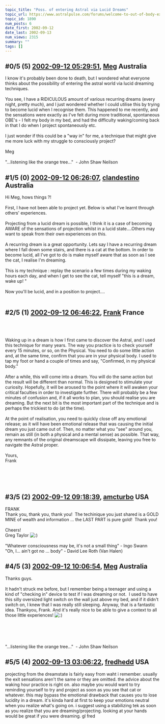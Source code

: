 ```yaml
---
topic_title: "Poss. of entering Astral via Lucid Dreams"
topic_url: https://www.astralpulse.com/forums/welcome-to-out-of-body-experiences!/poss-of-entering-astral-via-lucid-dreams
topic_id: 1890
num_posts: 6
date_first: 2002-09-12
date_last: 2002-09-13
num_views: 2315
summary: ""
tags: []
---
```


## \#0/5 (5) [2002-09-12 05:29:51](https://www.astralpulse.com/forums/index.php?msg=117625), [Meg](https://www.astralpulse.com/forums/profile/?u=1090) Australia ##
<section>
I know it's probably been done to death, but I wondered what everyone thinks about the possibility of entering the astral world via lucid dreaming techniques.
<br>
<br>
You see, I have a RIDICULOUS amount of various recurring dreams (every night, pretty much), and I just wondered whether I could utilise this by trying to become lucid when I recognise them. This happened to me recently, and the sensations were exactly as I've felt during more traditional, spontaneous OBE's - I felt my body in my bed, and had the difficulty waking/coming back in that I do when I project spontaneously etc.
<br>
<br>
I just wonder if this could be a "way in" for me, a technique that might give me more luck with my struggle to consciously project?
<br>
<br>
Meg
<br>
<br>
"...listening like the orange tree..."  - John Shaw Neilson
</section>

## \#1/5 (0) [2002-09-12 06:26:07](https://www.astralpulse.com/forums/index.php?msg=12292), [clandestino](https://www.astralpulse.com/forums/profile/?u=691) Australia ##
<section>
Hi Meg, hows things ?!
<br>
<br>
First, I have not been able to project yet. Below is what I've learnt through others' experiences.
<br>
<br>
Projecting from a lucid dream is possible, I think it is a case of becoming AWARE of the sensations of projection whilst in a lucid state....Others may want to speak from their own experiences on this.
<br>
<br>
A recurring dream is a great opportunity. Lets say I have a recurring dream where I fall down some stairs, and there is a cat at the bottom. In order to become lucid, all I've got to do is make myself aware that as soon as I see the cat, I realise I'm dreaming.
<br>
<br>
This is my technique : replay the scenario a few times during my waking hours each day, and when I get to see the cat, tell myself "this is a dream, wake up! "
<br>
<br>
Now you'll be lucid, and in a position to project....
<br>
<br>
</section>

## \#2/5 (1) [2002-09-12 06:46:22](https://www.astralpulse.com/forums/index.php?msg=12296), [Frank](https://www.astralpulse.com/forums/profile/?u=359) France ##
<section>
<br>
<br>
<br>
Waking up in a dream is how I first came to discover the Astral, and I used this technique for many years. The way you practice is to check yourself every 15 minutes, or so, on the Physical. You need to do some little action and, at the same time, confirm that you are in your physical body. I used to tap my foot or hand a couple of times and say, "Confirmed, in my physical body."
<br>
<br>
After a while, this will come into a dream. You will do the same action but the result will be different than normal. This is designed to stimulate your curiosity. Hopefully, it will be aroused to the point where it will awaken your critical faculties in order to investigate further. There will probably be a few minutes of confusion and, if it all works to plan, you should realise you are dreaming. But the next bit is the most important part of the technique and is perhaps the trickiest to do (at the time).
<br>
<br>
At the point of realisation, you need to quickly close off any emotional release; as it will have been emotional release that was causing the initial dream you just came out of. Then, no matter what you "see" around you, remain as still (in both a physical and a mental sense) as possible. That way, any remnants of the original dreamscape will dissipate, leaving you free to navigate the Astral proper.
<br>
<br>
Yours,
<br>
Frank
<br>
<br>
<br>
<br>
<br>
</section>

## \#3/5 (2) [2002-09-12 09:18:39](https://www.astralpulse.com/forums/index.php?msg=12302), [amcturbo](https://www.astralpulse.com/forums/profile/?u=803) USA ##
<section>
FRANK
<br>
Thank you, thank you, thank you!  The techinique you just shared is a GOLD MINE of wealth and information ... the LAST PART is pure gold!  Thank you!
<br>
<br>
Cheers!
<br>
Greg Taylor
<img alt=":)" class="smiley" src="https://www.astralpulse.com/forums/Smileys/fugue/smiley.png" title="Smiley"/>
<br>
<br>
"Whatever consciousness may be, it's not a small thing" - Ingo Swann
<br>
"Oh, I... ain't got no ... body" - David Lee Roth (Van Halen)
</section>

## \#4/5 (3) [2002-09-12 10:06:54](https://www.astralpulse.com/forums/index.php?msg=12308), [Meg](https://www.astralpulse.com/forums/profile/?u=1090) Australia ##
<section>
Thanks guys.
<br>
<br>
It hadn't struck me before, but I remember being a teenager and using a kind of "checking in" device to test if I was dreaming or not.  I used to have this silly oversized light switch on the wall just above my bed, and if it didn't switch on, I knew that I was really still sleeping. Anyway, that is a fantastic idea. Thankyou, Frank. And it's really nice to be able to give a context to all those little experiences!
<img alt=":)" class="smiley" src="https://www.astralpulse.com/forums/Smileys/fugue/smiley.png" title="Smiley"/>
<br>
<br>
<br>
<br>
<br>
<br>
"...listening like the orange tree..."  - John Shaw Neilson
</section>

## \#5/5 (4) [2002-09-13 03:06:22](https://www.astralpulse.com/forums/index.php?msg=12377), [fredhedd](https://www.astralpulse.com/forums/profile/?u=692) USA ##
<section>
projecting from the dreamstate is fairly easy from waht i remember. usually the exit sensations aren't the same or they are omitted. the advice about the waking hour practice is right on. also maybe you would want to try reminding yourself to try and project as soon as you see that cat or whatever. this may bypass the emotional drawback that causes you to lose lucidity in a dream. it's kinda hard at first to keep your emotions neutral when you realize what's going on. i suggest using a stabilizing tek as soon as you realize that you are dreaming/projecting. looking at your hands would be great if you were dreaming. gl fred
<br>
<br>
</section>